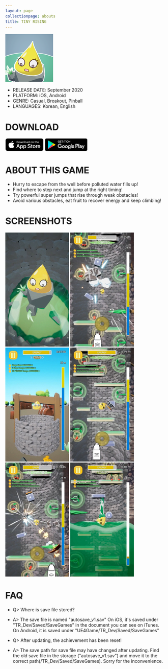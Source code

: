 ```yaml
---
layout: page
collectionpage: abouts
title: TINY RISING
---
```

![tinyrising_icon](./imgs/tinyrising_icon.png)

- RELEASE DATE: September 2020
- PLATFORM: iOS, Android
- GENRE: Casual, Breakout, Pinball
- LANGUAGES: Korean, English

# DOWNLOAD

[![app_store_badge](./imgs/App-store-badge.png)](https://apps.apple.com/app/id1527502421)
[![google_play_badge](./imgs/google-play-badge.png)](https://play.google.com/store/apps/details?id=com.TSC.TinyRising)

# ABOUT THIS GAME

- Hurry to escape from the well before polluted water fills up!
- Find where to step next and jump at the right timing!
- Try powerful super jumps that rise through weak obstacles!
- Avoid various obstacles, eat fruit to recover energy and keep climbing!

# SCREENSHOTS

![tinyrising_1](./imgs/tinyrising_01_global.jpg)
![tinyrising_2](./imgs/tinyrising_02_en.jpg)
![tinyrising_3](./imgs/tinyrising_03_en.jpg)
![tinyrising_4](./imgs/tinyrising_04_en.jpg)
![tinyrising_5](./imgs/tinyrising_05_en.jpg)
![tinyrising_6](./imgs/tinyrising_06_en.jpg)

# FAQ

- Q> Where is save file stored?
- A> The save file is named "autosave_v1.sav"
On iOS, it's saved under "TR_Dev/Saved/SaveGames" in the document you can see on iTunes.
On Android, it is saved under "UE4Game/TR_Dev/Saved/SaveGames"


- Q> After updating, the achievement has been reset!
- A> The save path for save file may have changed after updating. 
Find the old save file in the storage ("autosave_v1.sav") and move it to the correct path(/TR_Dev/Saved/SaveGames). 
Sorry for the inconvenience.
